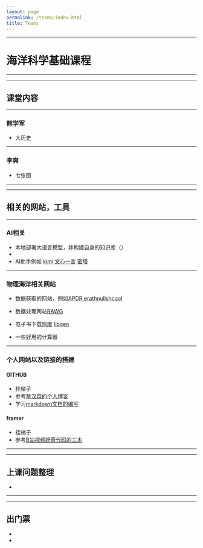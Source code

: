 ```yaml
---
layout: page
permalink: /teams/index.html
title: Teams
---
```



---
# 海洋科学基础课程
-----
-----

## 课堂内容
-------
### 熊学军

- 大历史


----------

### 李爽

- 七张图

----------
----------

## 相关的网站，工具

----------

### AI相关
- 本地部署大语言模型，并构建自身的知识库（）
- 
- AI助手例如 [kimi](https://kimi.moonshot.cn/)  [文心一言](https://yiyan.baidu.com/welcome)  [密塔](https://metaso.cn/)  

-------
### 物理海洋相关网站
- 数据获取的网站，例如[APDR](https://apdrc.soest.hawaii.edu/),[erathnullshcool](https://www.rawgraphs.io/)  

- 数据处理网站[RAWG](https://markdown.cn/)

- 电子书下载[鸠摩](https://www.tboxn.com/)  [libgen](https://libgen.mx/)  

- 一些好用的计算器[]()

-------
### 个人网站以及链接的搭建

#### GITHUB
- 挂梯子
- 参考[蔡汉霖的个人博客](https://github.com/GuangLun2000)
- 学习[markdown文档的编写](https://markdown.cn/)
#### framer
- 挂梯子
- 参考[B站视频好奇代码的三木](https://www.bilibili.com/video/BV15D4y1t7ja/?share_source=copy_web&vd_source=6bf8eb1c6205929a58c7bccc8626b8a6)

--------
-------
## 上课问题整理
- 


-------
-------

## 出门票
- 
-     









<br>


